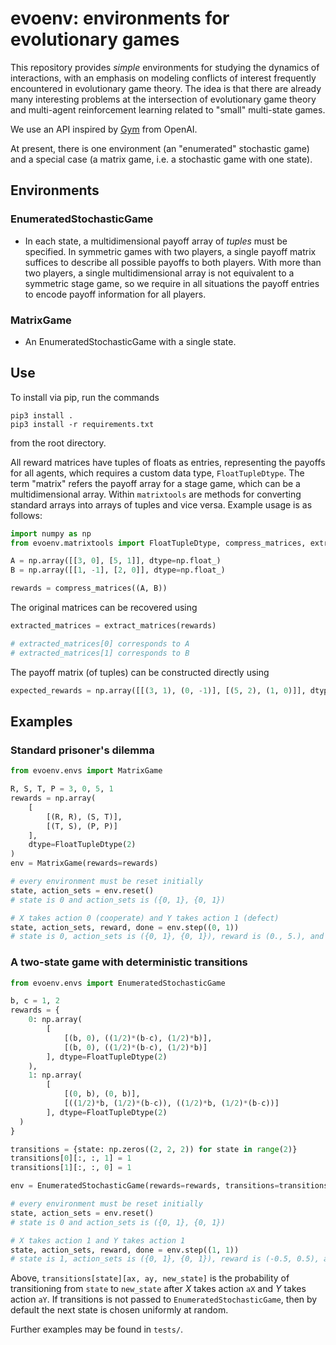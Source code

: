 # evoenv: environments for evolutionary games

This repository provides _simple_ environments for studying the dynamics of interactions, with an emphasis on modeling conflicts of interest frequently encountered in evolutionary game theory. The idea is that there are already many interesting problems at the intersection of evolutionary game theory and multi-agent reinforcement learning related to "small" multi-state games.

We use an API inspired by [Gym](https://github.com/openai/gym) from OpenAI.

At present, there is one environment (an "enumerated" stochastic game) and a special case (a matrix game, i.e. a stochastic game with one state).

## Environments

### EnumeratedStochasticGame

* In each state, a multidimensional payoff array of _tuples_ must be specified. In symmetric games with two players, a single payoff matrix suffices to describe all possible payoffs to both players. With more than two players, a single multidimensional array is not equivalent to a symmetric stage game, so we require in all situations the payoff entries to encode payoff information for all players.

### MatrixGame

* An EnumeratedStochasticGame with a single state.

## Use

To install via pip, run the commands

```
pip3 install .
pip3 install -r requirements.txt
```

from the root directory.

All reward matrices have tuples of floats as entries, representing the payoffs for all agents, which requires a custom data type, `FloatTupleDtype`. The term "matrix" refers the payoff array for a stage game, which can be a multidimensional array. Within `matrixtools` are methods for converting standard arrays into arrays of tuples and vice versa. Example usage is as follows:

```python
import numpy as np
from evoenv.matrixtools import FloatTupleDtype, compress_matrices, extract_matrices

A = np.array([[3, 0], [5, 1]], dtype=np.float_)
B = np.array([[1, -1], [2, 0]], dtype=np.float_)

rewards = compress_matrices((A, B))
```
The original matrices can be recovered using

```python
extracted_matrices = extract_matrices(rewards)

# extracted_matrices[0] corresponds to A
# extracted_matrices[1] corresponds to B

```
The payoff matrix (of tuples) can be constructed directly using

```python
expected_rewards = np.array([[(3, 1), (0, -1)], [(5, 2), (1, 0)]], dtype=FloatTupleDtype(2))
```

## Examples

### Standard prisoner's dilemma

```python
from evoenv.envs import MatrixGame

R, S, T, P = 3, 0, 5, 1
rewards = np.array(
    [
        [(R, R), (S, T)],
        [(T, S), (P, P)]
    ],
    dtype=FloatTupleDtype(2)
)
env = MatrixGame(rewards=rewards)

# every environment must be reset initially
state, action_sets = env.reset()
# state is 0 and action_sets is ({0, 1}, {0, 1})

# X takes action 0 (cooperate) and Y takes action 1 (defect)
state, action_sets, reward, done = env.step((0, 1))
# state is 0, action_sets is ({0, 1}, {0, 1}), reward is (0., 5.), and done is False
```

### A two-state game with deterministic transitions
```python
from evoenv.envs import EnumeratedStochasticGame

b, c = 1, 2
rewards = {
    0: np.array(
        [
            [(b, 0), ((1/2)*(b-c), (1/2)*b)],
            [(b, 0), ((1/2)*(b-c), (1/2)*b)]
        ], dtype=FloatTupleDtype(2)
    ),
    1: np.array(
        [
            [(0, b), (0, b)],
            [((1/2)*b, (1/2)*(b-c)), ((1/2)*b, (1/2)*(b-c))]
        ], dtype=FloatTupleDtype(2)
  )
}

transitions = {state: np.zeros((2, 2, 2)) for state in range(2)}
transitions[0][:, :, 1] = 1
transitions[1][:, :, 0] = 1

env = EnumeratedStochasticGame(rewards=rewards, transitions=transitions)

# every environment must be reset initially
state, action_sets = env.reset()
# state is 0 and action_sets is ({0, 1}, {0, 1})

# X takes action 1 and Y takes action 1
state, action_sets, reward, done = env.step((1, 1))
# state is 1, action_sets is ({0, 1}, {0, 1}), reward is (-0.5, 0.5), and done is False

```

Above, `transitions[state][ax, ay, new_state]` is the probability of transitioning from `state` to `new_state` after _X_ takes action `aX` and _Y_ takes action `aY`. If transitions is not passed to `EnumeratedStochasticGame`, then by default the next state is chosen uniformly at random.

Further examples may be found in `tests/`.
